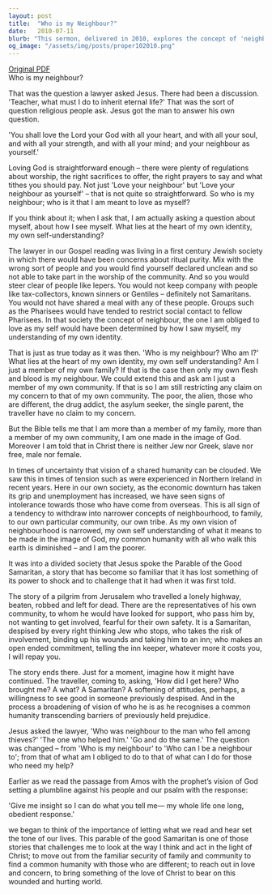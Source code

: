 ```yaml
---
layout: post
title:  "Who is my Neighbour?"
date:   2010-07-11
blurb: "This sermon, delivered in 2010, explores the concept of 'neighbour' in the context of the Christian faith. Drawing on the parable of the Good Samaritan, it challenges the listener to broaden their understanding of who they are obliged to love as themselves. It emphasizes the importance of transcending barriers of prejudice and extending love and concern to all, reflecting the love of Christ in a wounded and hurting world."
og_image: "/assets/img/posts/proper102010.png"
---
```

[Original PDF](/assets/pdf/proper102010.pdf)    
Who is my neighbour?

That was the question a lawyer asked Jesus. There had been a discussion. 'Teacher, what must I do to inherit eternal life?' That was the sort of question religious people ask. Jesus got the man to answer his own question.

'You shall love the Lord your God with all your heart, and with all your soul, and with all your strength, and with all your mind; and your neighbour as yourself.'

Loving God is straightforward enough – there were plenty of regulations about worship, the right sacrifices to offer, the right prayers to say and what tithes you should pay. Not just 'Love your neighbour' but 'Love your neighbour as yourself' – that is not quite so straightforward. So who is my neighbour; who is it that I am meant to love as myself?

If you think about it; when I ask that, I am actually asking a question about myself, about how I see myself. What lies at the heart of my own identity, my own self-understanding?

The lawyer in our Gospel reading was living in a first century Jewish society in which there would have been concerns about ritual purity. Mix with the wrong sort of people and you would find yourself declared unclean and so not able to take part in the worship of the community. And so you would steer clear of people like lepers. You would not keep company with people like tax-collectors, known sinners or Gentiles – definitely not Samaritans. You would not have shared a meal with any of these people. Groups such as the Pharisees would have tended to restrict social contact to fellow Pharisees. In that society the concept of neighbour, the one I am obliged to love as my self would have been determined by how I saw myself, my understanding of my own identity.

That is just as true today as it was then. 'Who is my neighbour? Who am I?' What lies at the heart of my own identity, my own self understanding? Am I just a member of my own family? If that is the case then only my own flesh and blood is my neighbour. We could extend this and ask am I just a member of my own community. If that is so I am still restricting any claim on my concern to that of my own community. The poor, the alien, those who are different, the drug addict, the asylum seeker, the single parent, the traveller have no claim to my concern.

But the Bible tells me that I am more than a member of my family, more than a member of my own community, I am one made in the image of God. Moreover I am told that in Christ there is neither Jew nor Greek, slave nor free, male nor female.

In times of uncertainty that vision of a shared humanity can be clouded. We saw this in times of tension such as were experienced in Northern Ireland in recent years. Here in our own society, as the economic downturn has taken its grip and unemployment has increased, we have seen signs of intolerance towards those who have come from overseas. This is all sign of a tendency to withdraw into narrower concepts of neighbourhood, to family, to our own particular community, our own tribe. As my own vision of neighbourhood is narrowed, my own self understanding of what it means to be made in the image of God, my common humanity with all who walk this earth is diminished – and I am the poorer.

It was into a divided society that Jesus spoke the Parable of the Good Samaritan, a story that has become so familiar that it has lost something of its power to shock and to challenge that it had when it was first told.

The story of a pilgrim from Jerusalem who travelled a lonely highway, beaten, robbed and left for dead. There are the representatives of his own community, to whom he would have looked for support, who pass him by, not wanting to get involved, fearful for their own safety. It is a Samaritan, despised by every right thinking Jew who stops, who takes the risk of involvement, binding up his wounds and taking him to an inn; who makes an open ended commitment, telling the inn keeper, whatever more it costs you, I will repay you.

The story ends there. Just for a moment, imagine how it might have continued. The traveller, coming to, asking, 'How did I get here? Who brought me? A what? A Samaritan? A softening of attitudes, perhaps, a willingness to see good in someone previously despised. And in the process a broadening of vision of who he is as he recognises a common humanity transcending barriers of previously held prejudice.

Jesus asked the lawyer, 'Who was neighbour to the man who fell among thieves?' 'The one who helped him.' 'Go and do the same.' The question was changed – from 'Who is my neighbour' to 'Who can I be a neighbour to'; from that of what am I obliged to do to that of what can I do for those who need my help?

Earlier as we read the passage from Amos with the prophet’s vision of God setting a plumbline against his people and our psalm with the response:

'Give me insight so I can do what you tell me— my whole life one long, obedient response.'

we began to think of the importance of letting what we read and hear set the tone of our lives. This parable of the good Samaritan is one of those stories that challenges me to look at the way I think and act in the light of Christ; to move out from the familiar security of family and community to find a common humanity with those who are different; to reach out in love and concern, to bring something of the love of Christ to bear on this wounded and hurting world.
